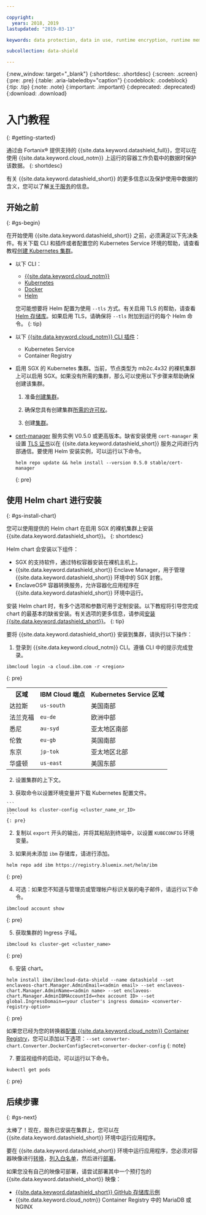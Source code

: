 ```yaml
---

copyright:
  years: 2018, 2019
lastupdated: "2019-03-13"

keywords: data protection, data in use, runtime encryption, runtime memory encryption, encrypted memory, intel sgx, software guard extensions, fortanix runtime encryption

subcollection: data-shield

---
```


{:new_window: target="_blank"}
{:shortdesc: .shortdesc}
{:screen: .screen}
{:pre: .pre}
{:table: .aria-labeledby="caption"}
{:codeblock: .codeblock}
{:tip: .tip}
{:note: .note}
{:important: .important}
{:deprecated: .deprecated}
{:download: .download}

# 入门教程
{: #getting-started}

通过由 Fortanix® 提供支持的 {{site.data.keyword.datashield_full}}，您可以在使用 {{site.data.keyword.cloud_notm}} 上运行的容器工作负载中的数据时保护该数据。
{: shortdesc}

有关 {{site.data.keyword.datashield_short}} 的更多信息以及保护使用中数据的含义，您可以了解[关于服务](/docs/services/data-shield?topic=data-shield-about#about)的信息。

## 开始之前
{: #gs-begin}

在开始使用 {{site.data.keyword.datashield_short}} 之前，必须满足以下先决条件。有关下载 CLI 和插件或者配置您的 Kubernetes Service 环境的帮助，请查看教程[创建 Kubernetes 集群](/docs/containers?topic=containers-cs_cluster_tutorial#cs_cluster_tutorial_lesson1)。

* 以下 CLI：

  * [{{site.data.keyword.cloud_notm}}](/docs/cli/reference/ibmcloud?topic=cloud-cli-ibmcloud-cli#ibmcloud-cli)
  * [Kubernetes](https://kubernetes.io/docs/tasks/tools/install-kubectl/)
  * [Docker](https://docs.docker.com/install/)
  * [Helm](/docs/containers?topic=containers-integrations#helm)

  您可能想要将 Helm 配置为使用 `--tls` 方式。有关启用 TLS 的帮助，请查看 [Helm 存储库](https://github.com/helm/helm/blob/master/docs/tiller_ssl.md)。如果启用 TLS，请确保将 `--tls` 附加到运行的每个 Helm 命令。
  {: tip}

* 以下 [{{site.data.keyword.cloud_notm}} CLI 插件](/docs/cli/reference/ibmcloud?topic=cloud-cli-plug-ins#plug-ins)：

  * Kubernetes Service
  * Container Registry

* 启用 SGX 的 Kubernetes 集群。当前，节点类型为 mb2c.4x32 的裸机集群上可以启用 SGX。如果没有所需的集群，那么可以使用以下步骤来帮助确保创建该集群。
  1. 准备[创建集群](/docs/containers?topic=containers-clusters#cluster_prepare)。

  2. 确保您具有创建集群[所需的许可权](/docs/containers?topic=containers-users#users)。

  3. 创建[集群](/docs/containers?topic=containers-clusters#clusters)。

* [cert-manager](https://cert-manager.readthedocs.io/en/latest/) 服务实例 V0.5.0 或更高版本。缺省安装使用 <code>cert-manager</code> 来设置 [TLS 证书](/docs/services/data-shield?topic=data-shield-tls-certificates#tls-certificates)以在 {{site.data.keyword.datashield_short}} 服务之间进行内部通信。要使用 Helm 安装实例，可以运行以下命令。

  ```
  helm repo update && helm install --version 0.5.0 stable/cert-manager
  ```
  {: pre}


## 使用 Helm chart 进行安装
{: #gs-install-chart}

您可以使用提供的 Helm chart 在启用 SGX 的裸机集群上安装 {{site.data.keyword.datashield_short}}。
{: shortdesc}

Helm chart 会安装以下组件：

*	SGX 的支持软件，通过特权容器安装在裸机主机上。
*	{{site.data.keyword.datashield_short}} Enclave Manager，用于管理 {{site.data.keyword.datashield_short}} 环境中的 SGX 封套。
*	EnclaveOS® 容器转换服务，允许容器化应用程序在 {{site.data.keyword.datashield_short}} 环境中运行。

安装 Helm chart 时，有多个选项和参数可用于定制安装。以下教程将引导您完成 chart 的最基本的缺省安装。有关选项的更多信息，请参阅[安装 {{site.data.keyword.datashield_short}}](/docs/services/data-shield?topic=data-shield-deploying)。
{: tip}

要将 {{site.data.keyword.datashield_short}} 安装到集群，请执行以下操作：

1. 登录到 {{site.data.keyword.cloud_notm}} CLI。遵循 CLI 中的提示完成登录。

  ```
  ibmcloud login -a cloud.ibm.com -r <region>
  ```
  {: pre}

  <table>
    <tr>
      <th>区域</th>
      <th>IBM Cloud 端点</th>
      <th>Kubernetes Service 区域</th>
    </tr>
    <tr>
      <td>达拉斯</td>
      <td><code>us-south</code></td>
      <td>美国南部</td>
    </tr>
    <tr>
      <td>法兰克福</td>
      <td><code>eu-de</code></td>
      <td>欧洲中部</td>
    </tr>
    <tr>
      <td>悉尼</td>
      <td><code>au-syd</code></td>
      <td>亚太地区南部</td>
    </tr>
    <tr>
      <td>伦敦</td>
      <td><code>eu-gb</code></td>
      <td>英国南部</td>
    </tr>
    <tr>
      <td>东京</td>
      <td><code>jp-tok</code></td>
      <td>亚太地区北部</td>
    </tr>
    <tr>
      <td>华盛顿</td>
      <td><code>us-east</code></td>
      <td>美国东部</td>
    </tr>
  </table>

2. 设置集群的上下文。

  1. 获取命令以设置环境变量并下载 Kubernetes 配置文件。

    ```
    ibmcloud ks cluster-config <cluster_name_or_ID>
    ```
    {: pre}

  2. 复制以 `export` 开头的输出，并将其粘贴到终端中，以设置 `KUBECONFIG` 环境变量。

3. 如果尚未添加 `ibm` 存储库，请进行添加。

  ```
  helm repo add ibm https://registry.bluemix.net/helm/ibm
  ```
  {: pre}

4. 可选：如果您不知道与管理员或管理帐户标识关联的电子邮件，请运行以下命令。

  ```
  ibmcloud account show
  ```
  {: pre}

5. 获取集群的 Ingress 子域。

  ```
  ibmcloud ks cluster-get <cluster_name>
  ```
  {: pre}

6. 安装 chart。

  ```
  helm install ibm/ibmcloud-data-shield --name datashield --set enclaveos-chart.Manager.AdminEmail=<admin email> --set enclaveos-chart.Manager.AdminName=<admin name> --set enclaveos-chart.Manager.AdminIBMAccountId=<hex account ID> --set global.IngressDomain=<your cluster's ingress domain> <converter-registry-option>
  ```
  {: pre}

  如果您已经为您的转换器[配置 {{site.data.keyword.cloud_notm}} Container Registry](/docs/services/data-shield?topic=data-shield-convert#convert)，您可以添加以下选项：`--set converter-chart.Converter.DockerConfigSecret=converter-docker-config`
  {: note}

7. 要监视组件的启动，可以运行以下命令。

  ```
  kubectl get pods
  ```
  {: pre}


## 后续步骤
{: #gs-next}

太棒了！现在，服务已安装在集群上，您可以在 {{site.data.keyword.datashield_short}} 环境中运行应用程序。 

要在 {{site.data.keyword.datashield_short}} 环境中运行应用程序，您必须对容器映像进行[转换](/docs/services/data-shield?topic=data-shield-convert#convert)，[列入白名单](/docs/services/data-shield?topic=data-shield-convert#convert-whitelist)，然后进行[部署](/docs/services/data-shield?topic=data-shield-deploy-containers#deploy-containers)。

如果您没有自己的映像可部署，请尝试部署其中一个预打包的 {{site.data.keyword.datashield_short}} 映像：

* [{{site.data.keyword.datashield_short}} GitHub 存储库示例](https://github.com/fortanix/data-shield-examples/tree/master/ewallet)
* {{site.data.keyword.cloud_notm}} Container Registry 中的 MariaDB 或 NGINX
